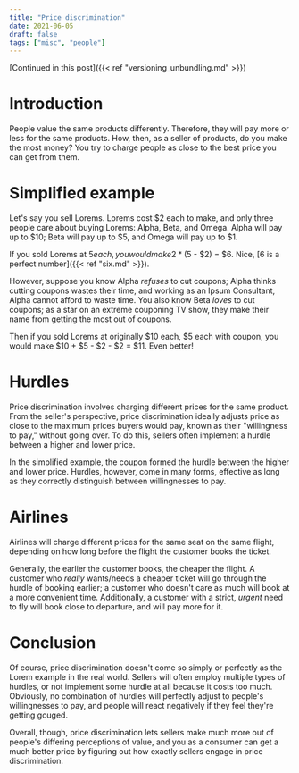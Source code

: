 ```yaml
---
title: "Price discrimination"
date: 2021-06-05
draft: false
tags: ["misc", "people"]
---
```

[Continued in this post]({{< ref "versioning_unbundling.md" >}})
# Introduction
People value the same products differently. Therefore, they will pay more or less for the same products. How, then, as a seller of products, do you make the most money? You try to charge people as close to the best price you can get from them.
# Simplified example
Let's say you sell Lorems. Lorems cost $2 each to make, and only three people care about buying Lorems: Alpha, Beta, and Omega. Alpha will pay up to $10; Beta will pay up to $5, and Omega will pay up to $1. 

If you sold Lorems at $5 each, you would make 2 * ($5 - $2) = $6. Nice, [6 is a perfect number]({{< ref "six.md" >}}).

However, suppose you know Alpha _refuses_ to cut coupons; Alpha thinks cutting coupons wastes their time, and working as an Ipsum Consultant, Alpha cannot afford to waste time. You also know Beta _loves_ to cut coupons; as a star on an extreme couponing TV show, they make their name from getting the most out of coupons. 

Then if you sold Lorems at originally $10 each, $5 each with coupon, you would make $10 + $5 - $2 - $2 = $11. Even better!
# Hurdles
Price discrimination involves charging different prices for the same product. From the seller's perspective, price discrimination ideally adjusts price as close to the maximum prices buyers would pay, known as their "willingness to pay," without going over. To do this, sellers often implement a hurdle between a higher and lower price.

In the simplified example, the coupon formed the hurdle between the higher and lower price. Hurdles, however, come in many forms, effective as long as they correctly distinguish between willingnesses to pay.
# Airlines
Airlines will charge different prices for the same seat on the same flight, depending on how long before the flight the customer books the ticket. 

Generally, the earlier the customer books, the cheaper the flight. A customer who _really_ wants/needs a cheaper ticket will go through the hurdle of booking earlier; a customer who doesn't care as much will book at a more convenient time. Additionally, a customer with a strict, _urgent_ need to fly will book close to departure, and will pay more for it.
# Conclusion
Of course, price discrimination doesn't come so simply or perfectly as the Lorem example in the real world. Sellers will often employ multiple types of hurdles, or not implement some hurdle at all because it costs too much. Obviously, no combination of hurdles will perfectly adjust to people's willingnesses to pay, and people will react negatively if they feel they're getting gouged.

Overall, though, price discrimination lets sellers make much more out of people's differing perceptions of value, and you as a consumer can get a much better price by figuring out how exactly sellers engage in price discrimination.
